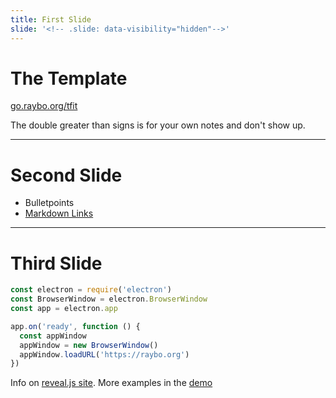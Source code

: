 ```yaml
---
title: First Slide
slide: '<!-- .slide: data-visibility="hidden"-->'
---
```


<!-- .slide: data-state="layout-title" class="bg-dark"-->

# The Template

<div class="slide-link"><a href="https://raybo.org/slide_template"><i class="bi bi-box-arrow-up-right"></i> go.raybo.org/tfit</a></div>

> >

The double greater than signs is for your own notes and don't show up.

---

# Second Slide

- Bulletpoints
- [Markdown Links](https://github.github.com/gfm/)

---

# Third Slide

```js [1|5-7]
const electron = require('electron')
const BrowserWindow = electron.BrowserWindow
const app = electron.app

app.on('ready', function () {
  const appWindow
  appWindow = new BrowserWindow()
  appWindow.loadURL('https://raybo.org')
})
```

Info on [reveal.js site](https://revealjs.com/code/#step-by-step-highlights). More examples in the [demo](../?d=demo)